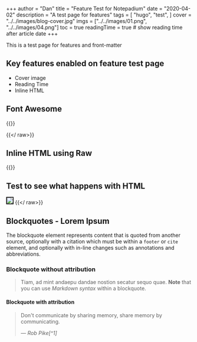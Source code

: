 +++
author = "Dan"
title = "Feature Test for Notepadium"
date = "2020-04-02"
description = "A test page for features"
tags = [
    "hugo",
    "test",
]
cover = "../../images/blog-cover.jpg"
imgs = ["../../images/01.png", "../../images/04.png"]
toc = true
readingTime = true  # show reading time after article date
+++

This is a test page for features and front-matter

<!--more-->

## Key features enabled on feature test page

* Cover image
* Reading Time
* Inline HTML

## Font Awesome

{{<raw>}}
    <div class="flex-center">
        <a href="https://twitter.com/danielfe/"><i class="fab fa-twitter fa-2x"></i></a>
        <a href="https://linkedin.com/in/danfernandez/"><i class="fab fa-linkedin fa-2x"></i></a>
        <a href="https://github.com/thedanfernandez/"><i class="fab fa-github fa-2x"></i></a>
        <a href="https://github.com/thedanfernandez/"><i class="fas fa-rss-square fa-2x"></i></a>
    </div>
{{</ raw>}}

## Inline HTML using Raw

{{<raw>}}
    <h2>Test to see what happens with HTML</h2>
    <img src="images/01.png" border=2 />
{{</ raw>}}

## Blockquotes - Lorem Ipsum

The blockquote element represents content that is quoted from another source, optionally with a citation which must be within a `footer` or `cite` element, and optionally with in-line changes such as annotations and abbreviations.

### Blockquote without attribution

> Tiam, ad mint andaepu dandae nostion secatur sequo quae.
> **Note** that you can use *Markdown syntax* within a blockquote.

#### Blockquote with attribution

> Don't communicate by sharing memory, share memory by communicating.</p>
> — <cite>Rob Pike[^1]</cite>

